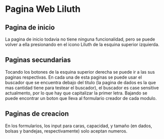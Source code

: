 # Pagina Web Liluth
## Pagina de inicio
La pagina de inicio todavia no tiene ninguna funcionalidad, pero se puede volver a ella presionando en el icono Liluth de la esquina superior izquierda.
## Paginas secundarias
Tocando los botones de la esquina superior derecha se puede ir a las sus paginas respectivas. En cada una de esta paginas se puede usar el buscador que se encuentra debajo del titulo (la pagina de dados es la que mas cantidad tiene para testear el buscador), el buscador es case sensitive actualmento, por lo que hay que capitalizar la primer letra. Bajando se puede encontrar un boton que lleva al formulario creador de cada modulo.
## Paginas de creacion
En los formularios, los input para caras, capacidad, y tamaño (en dados, bolsas y bandejas, respectivamente) solo aceptan numeros.